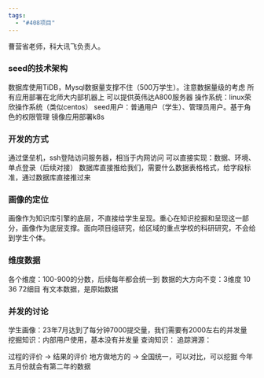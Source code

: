 ```yaml
---
tags:
  - "#408项目"
---
```


曹营省老师，科大讯飞负责人。

### seed的技术架构
数据库使用TiDB，Mysql数据量支撑不住（500万学生）。注意数据量级的考虑
所有应用部署在北师大内部机器上
可以提供英伟达A800服务器
操作系统：linux荣欣操作系统（类似centos）
seed用户：普通用户（学生）、管理员用户。基于角色的权限管理
镜像应用部署k8s

### 开发的方式
通过堡垒机，ssh登陆访问服务器，相当于内网访问
可以直接实现：数据、环境、单点登录（后续对接）
数据库直接推给我们，需要什么数据表格格式，给字段标准，通过数据库直接推过来

### 画像的定位
画像作为知识库引擎的底层，不直接给学生呈现。重心在知识挖掘和呈现这一部分，画像作为底层支撑。面向项目组研究，给区域的重点学校的科研研究，不会给到学生个体。

### 维度数据
各个维度：100-900的分数，后续每年都会统一到
数据的大方向不变：3维度 10 36 72细目
有文本数据，是原始数据

### 并发的讨论
学生画像：23年7月达到了每分钟7000提交量，我们需要有2000左右的并发量
挖掘知识：内部用户使用，基本没有并发量
查询知识：
追踪溯源：


过程的评价 -> 结果的评价
地方做地方的 -> 全国统一，可以对比，可以挖掘
今年五月份就会有第二年的数据